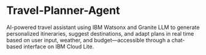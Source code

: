 # Travel-Planner-Agent
AI-powered travel assistant using IBM Watsonx and Granite LLM to generate personalized itineraries, suggest destinations, and adapt plans in real time based on user input, weather, and budget—accessible through a chat-based interface on IBM Cloud Lite.
